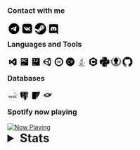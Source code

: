 ### Contact with me
[<img align="left" alt="Delivery-Klad | Telegram" width="30px" src="files/telegram.png" />][telegram]
[<img align="left" alt="Delivery-Klad | VK" width="30px" src="files/vk.png" />][vk]
[<img align="left" alt="Delivery-Klad | Steam" width="30px" src="files/steam.png" />][steam]
[<img align="left" alt="Delivery-Klad | Discord" width="30px" src="files/discord.png" />][discord]
<br />

### Languages and Tools
[<img align="left" alt="Visual Studio 2019" width="26px" src="files/visualstudio.png" />][vs2019]
[<img align="left" alt="PyCharm 2019" width="26px" src="files/pycharm.png" />][pycharm]
[<img align="left" alt="Idea" width="26px" src="files/idea.png" />][idea]
[<img align="left" alt="Unity" width="26px" src="files/unity.png" />][unity]
[<img align="left" alt="SteamVR" width="26px" src="files/steamvr.png" />][steamVR]
[<img align="left" alt="C#" width="26px" src="files/csharp.png" />][charp]
[<img align="left" alt="Java" width="26px" src="files/java.png" />][java]
[<img align="left" alt="C++" width="26px" src="files/cpp.png" />][cpp]
[<img align="left" alt="Python" width="26px" src="files/python.png" />][python]
[<img align="left" alt="GitKraken" width="26px" src="files/gitkraken.png" />][gitkraken]
[<img align="left" alt="GitHub" width="26px" src="files/github.png" />][github]
<br />

### Databases
[<img align="left" alt="MYSQL" width="26px" src="files/mysql.png" />][mysql]
[<img align="left" alt="PostgreSQL" width="26px" src="files/postgresql.png" />][pgsql]
[<img align="left" alt="SQLite" width="26px" src="files/sqlite.png" />][sqlite]
[<img align="left" alt="Cassandra" width="26px" src="files/apachecassandra.png" />][cassandra]
<br />

### Spotify now playing
<a href="https://now-playing.delivery-klad.vercel.app/now-playing?open">
    <img src="https://now-playing.delivery-klad.vercel.app/now-playing" width="256" height="64" alt="Now Playing">
</a>

<details>
    <style>
        summary {
        font-size: 20pt;
        }
    </style>
<summary><b>Stats</b></summary>
<br>
<img align="top" alt="Github Stats" src="https://readme-stats.delivery-klad.vercel.app/api?username=delivery-klad&show_icons=true&theme=radical&hide_border=true&include_all_commits=true&count_private=true" />
</details>

<!--
<details open>
<summary>Test</summary>
<br>
    <a href="https://cassandra.apache.org">
        <img align="left" alt="Cassandra" width="26px" src="files/apachecassandra.png">
    </a>
</details>
-->

<!--
- 🔭 I’m currently working on ...
- 🌱 I’m currently learning ...
- 👯 I’m looking to collaborate on ...
- 🤔 I’m looking for help with ...
- 💬 Ask me about ...
- 📫 How to reach me: ...
- 😄 Pronouns: ...
- ⚡ Fun fact: ...
-->

[telegram]: https://t.me/Delivery_Klad
[vk]: https://vk.com/delivery_klad
[steam]: https://steamcommunity.com/id/DakFadeev
[discord]: https://discord.gg/6J5H3hc
[vs2019]: https://visualstudio.microsoft.com
[pycharm]: https://www.jetbrains.com/ru-ru/pycharm
[idea]: https://www.jetbrains.com/ru-ru/idea
[github]: https://github.com/Delivery-Klad
[gitkraken]: https://www.gitkraken.com
[unity]: https://unity.com
[python]: https://www.python.org
[charp]: https://docs.microsoft.com/ru-ru/dotnet/csharp
[java]: https://www.java.com/ru/
[mysql]: https://www.mysql.com
[pgsql]: https://www.postgresql.org
[sqlite]: https://www.sqlite.org
[cassandra]: https://cassandra.apache.org
[cpp]: https://docs.microsoft.com/ru-ru/dotnet/csharp
[steamVR]: https://store.steampowered.com/app/250820/SteamVR
